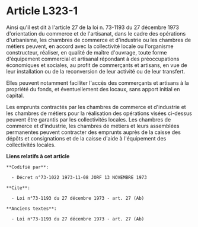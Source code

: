 # Article L323-1

Ainsi qu'il est dit à l'article 27 de la loi n. 73-1193 du 27 décembre 1973 d'orientation du commerce et de l'artisanat, dans
le cadre des opérations d'urbanisme, les chambres de commerce et d'industrie ou les chambres de métiers peuvent, en accord
avec la collectivité locale ou l'organisme constructeur, réaliser, en qualité de maître d'ouvrage, toute forme d'équipement
commercial et artisanal répondant à des préoccupations économiques et sociales, au profit de commerçants et artisans, en vue
de leur installation ou de la reconversion de leur activité ou de leur transfert.

Elles peuvent notamment faciliter l'accès des commerçants et artisans à la propriété du fonds, et éventuellement des locaux,
sans apport initial en capital.

Les emprunts contractés par les chambres de commerce et d'industrie et les chambres de métiers pour la réalisation des
opérations visées ci-dessus peuvent être garantis par les collectivités locales. Les chambres de commerce et d'industrie, les
chambres de métiers et leurs assemblées permanentes peuvent contracter des emprunts auprès de la caisse des dépôts et
consignations et de la caisse d'aide à l'équipement des collectivités locales.

**Liens relatifs à cet article**

	**Codifié par**:

	  - Décret n°73-1022 1973-11-08 JORF 13 NOVEMBRE 1973

	**Cite**:

	  - Loi n°73-1193 du 27 décembre 1973 - art. 27 (Ab)

	**Anciens textes**:

	  - Loi n°73-1193 du 27 décembre 1973 - art. 27 (Ab)
